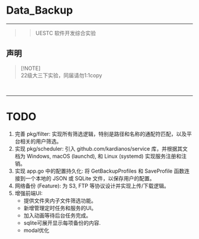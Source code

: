 # Data_Backup

---

>> UESTC 软件开发综合实验


## 声明

> [!NOTE]\
> 22级大三下实验，同届请勿1:1copy

<br/>

---

# TODO

1. 完善 pkg/filter: 实现所有筛选逻辑，特别是路径和名称的通配符匹配，以及平台相关的用户筛选。
2. 实现 pkg/scheduler: 引入 github.com/kardianos/service 库，并根据其文档为 Windows, macOS (launchd), 和 Linux (systemd) 实现服务注册和注销。
3. 实现 app.go 中的配置持久化: 将 GetBackupProfiles 和 SaveProfile 函数连接到一个本地的 JSON 或 SQLite 文件，以保存用户的配置。
4. 网络备份 (Feature): 为 S3, FTP 等协议设计并实现上传/下载逻辑。
5. 增强前端UI:
    * 提供文件夹内子文件筛选功能。
    * 新增管理定时任务和服务的UI。
    * 加入动画等待后台任务完成。
    * sqlite可展开显示每项备份的内容.
    * modal优化


